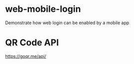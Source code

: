 # web-mobile-login
Demonstrate how web login can be enabled by a mobile app

# QR Code API

https://goqr.me/api/

